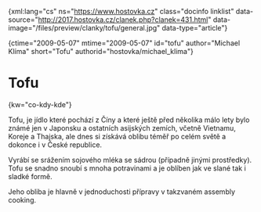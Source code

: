 
{xml:lang="cs" ns="https://www.hostovka.cz" class="docinfo linklist" data-source="http://2017.hostovka.cz/clanek.php?clanek=431.html" data-image="/files/preview/clanky/tofu/general.jpg" data-type="article"}

{ctime="2009-05-07" mtime="2009-05-07" id="tofu" author="Michael Klíma" short="Tofu" authorid="hostovka/michael_klima"}

# Tofu

<!-- generated attribute kw by user_udpatekw.sh on 2019-04-16, do not edit -->

{kw="co-kdy-kde"}

Tofu, je jídlo které pochází z Číny a které ještě před několika málo lety bylo známé jen v Japonsku a ostatních asijských zemích, včetně Vietnamu, Koreje a Thajska, ale dnes si získává oblibu téměř po celém světě a dokonce i v České republice.

Vyrábí se srážením sojového mléka se sádrou (případně jinými prostředky). Tofu se snadno snoubí s mnoha potravinami a je oblíben jak ve slané tak i sladké formě.

Jeho obliba je hlavně v jednoduchosti přípravy v takzvaném assembly cooking.

